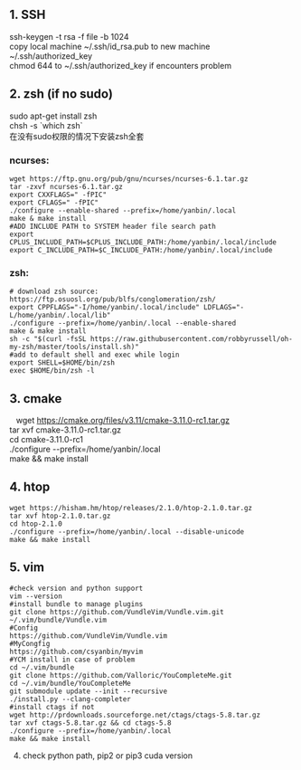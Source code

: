 ## 1. SSH   
ssh-keygen -t rsa -f file -b 1024   
copy local machine ~/.ssh/id_rsa.pub to new machine ~/.ssh/authorized_key   
chmod 644 to ~/.ssh/authorized_key if encounters problem   

## 2. zsh (if no sudo)   
sudo apt-get install zsh   
chsh -s \`which zsh\`   
在没有sudo权限的情况下安装zsh全套   
### ncurses:   
    wget https://ftp.gnu.org/pub/gnu/ncurses/ncurses-6.1.tar.gz   
    tar -zxvf ncurses-6.1.tar.gz   
    export CXXFLAGS=" -fPIC"   
    export CFLAGS=" -fPIC"   
    ./configure --enable-shared --prefix=/home/yanbin/.local   
    make & make install   
    #ADD INCLUDE PATH to SYSTEM header file search path   
    export CPLUS_INCLUDE_PATH=$CPLUS_INCLUDE_PATH:/home/yanbin/.local/include   
    export C_INCLUDE_PATH=$C_INCLUDE_PATH:/home/yanbin/.local/include   
   
### zsh:
    # download zsh source: https://ftp.osuosl.org/pub/blfs/conglomeration/zsh/
    export CPPFLAGS="-I/home/yanbin/.local/include" LDFLAGS="-L/home/yanbin/.local/lib"   
    ./configure --prefix=/home/yanbin/.local --enable-shared   
    make & make install   
    sh -c "$(curl -fsSL https://raw.githubusercontent.com/robbyrussell/oh-my-zsh/master/tools/install.sh)"   
    #add to default shell and exec while login   
    export SHELL=$HOME/bin/zsh   
    exec $HOME/bin/zsh -l   
## 3. cmake
    wget https://cmake.org/files/v3.11/cmake-3.11.0-rc1.tar.gz   
    tar xvf cmake-3.11.0-rc1.tar.gz   
    cd cmake-3.11.0-rc1   
    ./configure --prefix=/home/yanbin/.local   
    make && make install
    
## 4. htop
    wget https://hisham.hm/htop/releases/2.1.0/htop-2.1.0.tar.gz   
    tar xvf htop-2.1.0.tar.gz   
    cd htop-2.1.0   
    ./configure --prefix=/home/yanbin/.local --disable-unicode   
    make && make install
    
## 5. vim
    #check version and python support
    vim --version	
    #install bundle to manage plugins
    git clone https://github.com/VundleVim/Vundle.vim.git ~/.vim/bundle/Vundle.vim
    #Config
    https://github.com/VundleVim/Vundle.vim
    #MyCongfig
    https://github.com/csyanbin/myvim
    #YCM install in case of problem
    cd ~/.vim/bundle
    git clone https://github.com/Valloric/YouCompleteMe.git   
    cd ~/.vim/bundle/YouCompleteMe   
    git submodule update --init --recursive
    ./install.py --clang-completer
    #install ctags if not
    wget http://prdownloads.sourceforge.net/ctags/ctags-5.8.tar.gz
    tar xvf ctags-5.8.tar.gz && cd ctags-5.8
    ./configure --prefix=/home/yanbin/.local
    make && make install
    
4. check python path, pip2 or pip3
    cuda version
	






